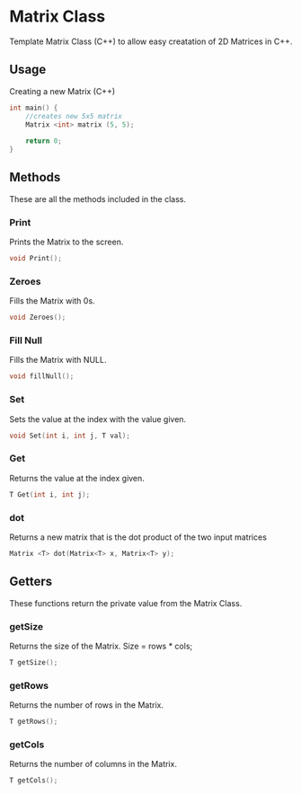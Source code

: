 # Matrix Class
Template Matrix Class (C++) to allow easy creatation of 2D Matrices in C++. 

## Usage
Creating a new Matrix (C++)
```cpp
int main() {
    //creates new 5x5 matrix
    Matrix <int> matrix (5, 5);
    
    return 0;
}
```

## Methods
These are all the methods included in the class.
### Print
Prints the Matrix to the screen.
```cpp
void Print();
```

### Zeroes
Fills the Matrix with 0s.
```cpp
void Zeroes();
```

### Fill Null
Fills the Matrix with NULL.
```cpp
void fillNull();
```

### Set
Sets the value at the index with the value given.
```cpp
void Set(int i, int j, T val);
```

### Get
Returns the value at the index given.
```cpp
T Get(int i, int j);
```

### dot
Returns a new matrix that is the dot product of the two input matrices
```cpp
Matrix <T> dot(Matrix<T> x, Matrix<T> y);
```

## Getters
These functions return the private value from the Matrix Class.

### getSize
Returns the size of the Matrix. Size = rows * cols;
```cpp
T getSize();
```

### getRows
Returns the number of rows in the Matrix.
```cpp
T getRows();
```

### getCols
Returns the number of columns in the Matrix.
```cpp
T getCols();
```
